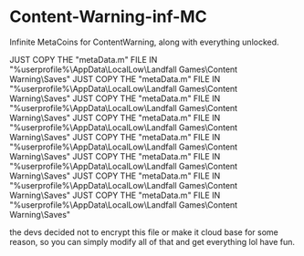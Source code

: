# Content-Warning-inf-MC
Infinite MetaCoins for ContentWarning, along with everything unlocked.


JUST COPY THE "metaData.m" FILE IN "%userprofile%\AppData\LocalLow\Landfall Games\Content Warning\Saves"
JUST COPY THE "metaData.m" FILE IN "%userprofile%\AppData\LocalLow\Landfall Games\Content Warning\Saves"
JUST COPY THE "metaData.m" FILE IN "%userprofile%\AppData\LocalLow\Landfall Games\Content Warning\Saves"
JUST COPY THE "metaData.m" FILE IN "%userprofile%\AppData\LocalLow\Landfall Games\Content Warning\Saves"
JUST COPY THE "metaData.m" FILE IN "%userprofile%\AppData\LocalLow\Landfall Games\Content Warning\Saves"
JUST COPY THE "metaData.m" FILE IN "%userprofile%\AppData\LocalLow\Landfall Games\Content Warning\Saves"
JUST COPY THE "metaData.m" FILE IN "%userprofile%\AppData\LocalLow\Landfall Games\Content Warning\Saves"
JUST COPY THE "metaData.m" FILE IN "%userprofile%\AppData\LocalLow\Landfall Games\Content Warning\Saves"

the devs decided not to encrypt this file or make it cloud base for some reason, so you can simply modify all of that and get everything lol
have fun.
